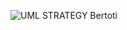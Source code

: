 ![UML STRATEGY Bertoti](https://github.com/pedro11pucci/Bertoti/assets/56747051/f8e86665-3f44-4018-b39e-569a2c3e109b)
